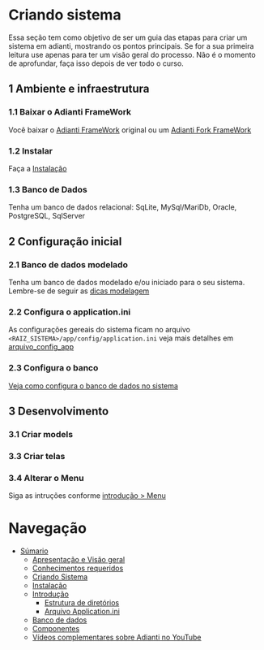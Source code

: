 # Criando sistema

Essa seção tem como objetivo de ser um guia das etapas para criar um sistema em adianti, mostrando os pontos principais. Se for a sua primeira leitura use apenas para ter um visão geral do processo. Não é o momento de aprofundar, faça isso depois de ver todo o curso.

## 1 Ambiente e infraestrutura 

### 1.1 Baixar o Adianti FrameWork
Você baixar o [Adianti FrameWork](https://adiantiframework.com.br/) original ou um [Adianti Fork FrameWork](https://github.com/bjverde/adianti-fork-framework)

### 1.2 Instalar
Faça a [Instalação](instalacao.md)

### 1.3 Banco de Dados
Tenha um banco de dados relacional: SqLite, MySql/MariDb, Oracle, PostgreSQL, SqlServer

## 2 Configuração inicial

### 2.1 Banco de dados modelado
Tenha um banco de dados modelado e/ou iniciado para o seu sistema. Lembre-se de seguir as [dicas modelagem](banco_model.md#dicas-para-modelar-o-banco-de-dados)

### 2.2 Configura o application.ini
As configurações gereais do sistema ficam no arquivo `<RAIZ_SISTEMA>/app/config/application.ini` veja mais detalhes em [arquivo_config_app](arquivo_config_app.md)

### 2.3 Configura o banco
[Veja como configura o banco de dados no sistema](banco_model.md#arquivo-config)

## 3 Desenvolvimento

### 3.1 Criar models

### 3.3 Criar telas

### 3.4 Alterar o Menu
Siga as intruções conforme [introdução > Menu](introducao.md#menu)

# Navegação
* [Súmario](../README.md)
    * [Apresentação e Visão geral](apresentacao.md)
    * [Conhecimentos requeridos](conhecimento_requerido.md)
    * [Criando Sistema](criando_sistema.md)
    * [Instalação](instalacao.md)
    * [Introdução](introducao.md)
        * [Estrutura de diretórios](estrutra_dir.md)
        * [Arquivo Application.ini](arquivo_config_app.md)
    * [Banco de dados](banco_model.md)
    * [Componentes](componentes.md)
    * [Vídeos complementares sobre Adianti no YouTube](videos_youtube.md)